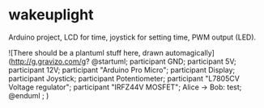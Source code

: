 # wakeuplight
Arduino project, LCD for time, joystick for setting time, PWM output (LED).


![There should be a plantuml stuff here, drawn automagically](http://g.gravizo.com/g?
@startuml;
participant GND;
participant 5V;
participant 12V;
participant "Arduino Pro Micro";
participant Display;
participant Joystick;
participant Potentiometer;
participant "L7805CV Voltage regulator";
participant "IRFZ44V MOSFET";
Alice -> Bob: test;
@enduml ;
)
